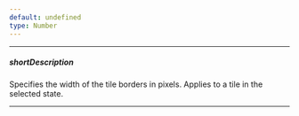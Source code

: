 ```yaml
---
default: undefined
type: Number
---
```

---
##### shortDescription
Specifies the width of the tile borders in pixels. Applies to a tile in the selected state.

---
